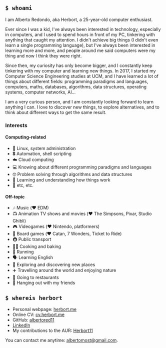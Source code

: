 ## `$ whoami`

I am Alberto Redondo, aka Herbort, a 25-year-old computer enthusiast.

Ever since I was a kid, I've always been interested in technology, especially in computers, and I used to spend hours in front of my PC, tinkering with anything that caught my attention. I didn't achieve big things (I didn't even learn a single programming language), but I've always been interested in learning more and more, and people around me said computers were my thing and now I think they were right.

Since then, my curiosity has only become bigger, and I constantly keep tinkering with my computer and learning new things. In 2017, I started my Computer Science Engineering studies at UCM, and I have learned a lot of things about different fields: programming paradigms and languages, computers, maths, databases, algorithms, data structures, operating systems, computer networks, AI...

I am a very curious person, and I am constantly looking forward to learn anything I can. I love to discover new things, to explore alternatives, and to think about different ways to get the same result. 

### Interests

#### Computing-related

* 🐧 Linux, system administration
* 💲 Automation, shell scripting
* ☁️ Cloud computing
* 💻 Knowing about different programming paradigms and languages
* 🤓 Problem solving through algorithms and data structures
* 🧐 Learning and understanding how things work
* 💬 etc, etc.

#### Off-topic

* 🎶 Music (❤️ EDM)
* 📺 Animation TV shows and movies (❤️ The Simpsons, Pixar, Studio Ghibli)
* 🎮 Videogames (❤️ Nintendo, platformers)
* 🎲 Board games (❤️ Catan, 7 Wonders, Ticket to Ride)
* 🚇 Public transport
* 🧑‍🍳 Cooking and baking
* 🏃 Running
* 🗣️ Learning English
* 🚶 Exploring and discovering new places
* ✈️ Travelling around the world and enjoying nature
* 🍜 Going to restaurants
* 🍻 Hanging out with my friends

## `$ whereis herbort`

* Personal webpage: [herbort.me](https://herbort.me)
* Online CV: [cv.herbort.me](https://cv.herbort.me)
* GitHub: [albertored11](https://github.com/albertored11)
* [LinkedIn](https://www.linkedin.com/in/albertoredg/)
* My contributions to the AUR: [Herbort11](https://aur.archlinux.org/packages/?K=Herbort11&SeB=m)

You can contact me anytime: [albertomost@gmail.com](mailto:albertomost@gmail.com).
